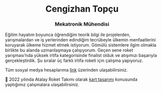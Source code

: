 <h1 align="center">Cengizhan Topçu</h1> 
<h3 align="center">Mekatronik Mühendisi</h3>

Eğitim hayatım boyunca öğrendiğim teorik bilgi ile projelerden, yarışmalardan ve iş yerlerinden edindiğim tecrübeyle ülkemin menfaatlerini koruyarak ülkeme hizmet etmek istiyorum. Gömülü sistemlere ilgim olmakla birlikte bu alanda uzmanlaşmaya çalışıyorum. Geçen sene roket yarışması’nda yüksek irtifa kategorisinde finalist olduk ve atışımızı başarıyla gerçekleştirdik. Şu sıralar üç farklı irtifa roketi için çalışma yapıyoruz.

Tüm sosyal medya hesaplarıma [link](https://linktr.ee/cengizhantopcu53) üzerinden ulaşabilirsiniz.

:electric_plug: 2022 yılında Atalay Roket Takımı olarak [kart tasarımı](https://github.com/atalayroket/atalay_karttasarimi) konusunda yaptığımız çalışmalara ulaşabilirsiniz.
